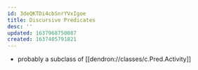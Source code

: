 ```yaml
---
id: 3deQKTDi4cbSnrYVxIgoe
title: Discursive Predicates
desc: ''
updated: 1637968750087
created: 1637405791821
---
```


- probably a subclass of [[dendron://classes/c.Pred.Activity]]
